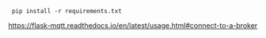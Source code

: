 ```
 pip install -r requirements.txt
```

https://flask-mqtt.readthedocs.io/en/latest/usage.html#connect-to-a-broker